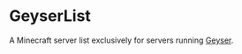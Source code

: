 # GeyserList

A Minecraft server list exclusively for servers running [Geyser](https://github.com/GeyserMC/Geyser).

